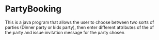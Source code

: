 # PartyBooking
This is a java program that allows the user to choose between two sorts of parties (Dinner party or kids party), then enter different attributes of the of the party and issue invitation message for the party chosen.
